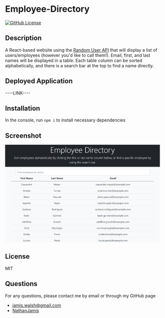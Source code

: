 # Employee-Directory

[![GitHub License](https://img.shields.io/badge/license-MIT-green)](License.md)

## Description

A React-based website using the [Random User API](https://randomuser.me/) that will display a list of users/employees (however you'd like to call them!). Email, first, and last names will be displayed in a table. Each table column can be sorted alphabetically, and there is a search bar at the top to find a name directly.

## Deployed Application

----LINK----

## Installation

In the console, run ```npm i``` to install necessary dependencies

## Screenshot

![Screenshot](assets\screenshot.png)
 
## License

MIT

## Questions

For any questions, please contact me by email or through my GitHub page
* [jamis.walsh@gmail.com](mailto:jamis.walsh@gmail.com)
* [NathanJamis](https://github.com/NathanJamis)